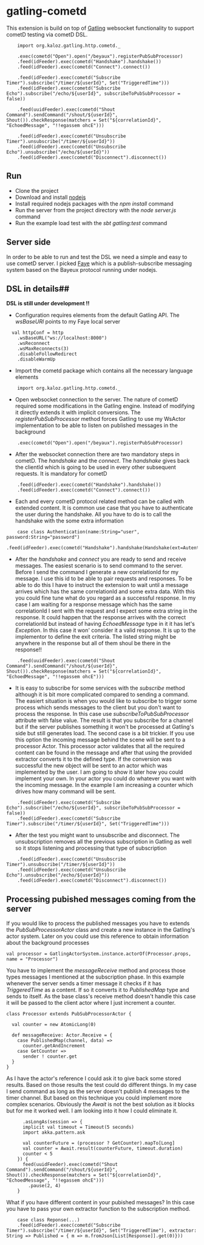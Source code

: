 # gatling-cometd #

This extension is build on top of [Gatling](http://gatling.io/) websocket functionality to support cometD testing via cometD DSL.
```
    import org.kaloz.gatling.http.cometd._

    .exec(cometd("Open").open("/beyaux").registerPubSubProcessor)
    .feed(idFeeder).exec(cometd("Handshake").handshake())
    .feed(idFeeder).exec(cometd("Connect").connect())

    .feed(idFeeder).exec(cometd("Subscribe Timer").subscribe("/timer/${userId}", Set("TriggeredTime")))
    .feed(idFeeder).exec(cometd("Subscribe Echo").subscribe("/echo/${userId}", subscribeToPubSubProcessor = false))

    .feed(uuidFeeder).exec(cometd("Shout Command").sendCommand("/shout/${userId}", Shout()).checkResponse(matchers = Set("${correlationId}", "EchoedMessage", "!!egassem ohcE")))

    .feed(idFeeder).exec(cometd("Unsubscribe Timer").unsubscribe("/timer/${userId}"))
    .feed(idFeeder).exec(cometd("Unsubscribe Echo").unsubscribe("/echo/${userId}"))
    .feed(idFeeder).exec(cometd("Disconnect").disconnect())
```

## Run ##
- Clone the project
- Download and install [nodejs](http://nodejs.org/) 
- Install required nodejs packages with the *npm install* command
- Run the server from the project directory with the *node server.js* command
- Run the example load test with the *sbt gatling:test* command

## Server side ##
In order to be able to run and test the DSL we need a simple and easy to use cometD server. I picked [Faye](http://faye.jcoglan.com/) which is a publish-subscribe messaging system based on the Bayeux protocol running under nodejs.
 
## DSL in details##

**DSL is still under development !!**

- Configuration requires elements from the default Gatling API. The *wsBaseURl* points to my Faye local server 
 ```
   val httpConf = http
     .wsBaseURL("ws://localhost:8000")
     .wsReconnect
     .wsMaxReconnects(3)
     .disableFollowRedirect
     .disableWarmUp
 ```
- Import the cometd package which contains all the necessary language elements 
```
    import org.kaloz.gatling.http.cometd._
```
- Open websocket connection to the server. The nature of cometD required some modifications in the Gatling engine. Instead of modifying 
 it directly extends it with implicit conversions. The *registerPubSubProcessor* method forces Gatling to use my WsActor implementation to be able to listen on
   published messages in the background
```
    .exec(cometd("Open").open("/beyaux").registerPubSubProcessor)
```
- After the websocket connection there are two mandatory steps in cometD. The *handshake* and the *connect*. The *handshake* gives back the clientId which is 
going to be used in every other subsequent requests. It is mandatory for cometD 
```
    .feed(idFeeder).exec(cometd("Handshake").handshake())
    .feed(idFeeder).exec(cometd("Connect").connect())
```
- Each and every cometD protocol related method can be called with extended content. It is common use case that you have to authenticate the user during 
the handshake. All you have to do is to call the handshake with the some extra information
```
    case class Authentication(name:String="user", password:String="password")
    .feed(idFeeder).exec(cometd("Handshake").handshake(Handshake(ext=Autentication())))
```
- After the *handshake* and *connect* you are ready to send and receive messages. The easiest scenario is to send
command to the server. Before I send the command I generate a new correlationId for my message. I use this id to be able 
 to pair requests and responses. To be able to do this I have to instruct the extension to wait until a message arrives 
 which has the same correlationId and some extra data. With this you could fine tune what do you regard as a successful response.
 In my case I am waiting for a response message which has the same correlationId I sent with the request and I expect some extra string in the response. It could happen 
 that the response arrives with the correct correlationId but instead of having *EchoedMessage* type in it it has let's *Exception*. In this case it won' consider it a 
  valid response. It is up to the implementor to define the exit criteria. The listed string might be anywhere in the response but all of them shoul be there in the response!!
```
    .feed(uuidFeeder).exec(cometd("Shout Command").sendCommand("/shout/${userId}", Shout()).checkResponse(matchers = Set("${correlationId}", "EchoedMessage", "!!egassem ohcE")))
```
- It is easy to subscribe for some services with the *subscribe* method although it is bit more complicated compared to sending a command.
The easiert situation is when you would like to subscribe to trigger some process which sends messages to the client but you don't want to process the response. In this case use *subscribeToPubSubProcessor* attribute with false value.
The result is that you subscribe for a channel but if the server publishes something it won't be processed at Gatling's side but still generates load.
The second case is a bit trickier. If you use this option the incoming message behind the scene will be sent to a processor Actor. This processor actor validates that all the required content can be found in the message
 and after that using the provided extractor converts it to the defined type. If the conversion was successful the new object will be sent to an actor which was implemented by the user. 
 I am going to show it later how you could implement your own. In your actor you could do whatever you want with the incoming message. In the example I am increasing a counter which drives how many command will be sent. 
```
    .feed(idFeeder).exec(cometd("Subscribe Echo").subscribe("/echo/${userId}", subscribeToPubSubProcessor = false))
    .feed(idFeeder).exec(cometd("Subscribe Timer").subscribe("/timer/${userId}", Set("TriggeredTime")))
```
- After the test you might want to unsubscribe and disconnect. The unsubscription removes all the previous subscription in Gatling as well so it stops listening and processing that type of subscription
```
    .feed(idFeeder).exec(cometd("Unsubscribe Timer").unsubscribe("/timer/${userId}"))
    .feed(idFeeder).exec(cometd("Unsubscribe Echo").unsubscribe("/echo/${userId}"))
    .feed(idFeeder).exec(cometd("Disconnect").disconnect())
```

## Processing pubished messages coming from the server ##
If you would like to process the published messages you have to extends the *PubSubProcessorActor* class and create a new instance in the Gatling's actor system. Later on you could use this reference to obtain information about the background processes
```
val processor = GatlingActorSystem.instance.actorOf(Processor.props, name = "Processor")
```
You have to implement the *messageReceive* method and process those types messages I mentioned at the subscription phase. In this example whenever the server sends a timer message it checks if it has *TriggeredTime* as a content. If so it converts it to 
*PublishedMap* type and sends to itself. As the base class's receive method doesn't handle this case it will be passed to the client actor where I just increment a counter.
```
class Processor extends PubSubProcessorActor {

  val counter = new AtomicLong(0)

  def messageReceive: Actor.Receive = {
    case PublishedMap(channel, data) =>
      counter.getAndIncrement
    case GetCounter =>
      sender ! counter.get
  }
}
```
As I have the actor's reference I could ask it to give back some stored results. Based on those results the test could do different things. In my case I send command as long as the server doesn't publish 4 messages to the timer channel. But based on this technique
you could implement more complex scenarios. Obviously the *Await* is not the best solution as it blocks but for me it worked well. I am looking into it how I could eliminate it.  
```
      .asLongAs(session => {
      implicit val timeout = Timeout(5 seconds)
      import akka.pattern.ask

      val counterFuture = (processor ? GetCounter).mapTo[Long]
      val counter = Await.result(counterFuture, timeout.duration)
      counter < 5
    }) {
      feed(uuidFeeder).exec(cometd("Shout Command").sendCommand("/shout/${userId}", Shout()).checkResponse(matchers = Set("${correlationId}", "EchoedMessage", "!!egassem ohcE")))
        .pause(2, 4)
    }
```
What if you have different content in your pubished messages? In this case you have to pass your own extractor function to the subscription method.
```
    case class Reponse(...)
    .feed(idFeeder).exec(cometd("Subscribe Timer").subscribe("/timer/${userId}", Set("TriggeredTime"), extractor: String => Published = { m => m.fromJson[List[Response]].get(0)}))
```    
    
